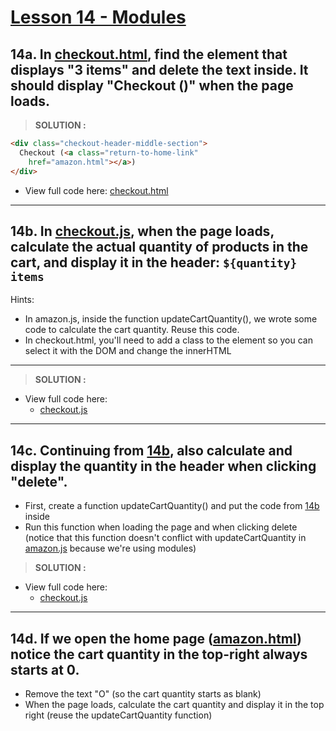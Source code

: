 # [Lesson 14 - Modules](https://youtu.be/EerdGm-ehJQ?t=50149)

## 14a. In [checkout.html](./project-folder/checkout.html), find the element that displays "3 items" and delete the text inside. It should display "Checkout ()" when the page loads.   

> **SOLUTION :**

```html
<div class="checkout-header-middle-section">
  Checkout (<a class="return-to-home-link"
    href="amazon.html"></a>)
</div>
```

+ View full code here: [checkout.html](./project-folder/checkout.html)

---

## 14b.  In [checkout.js](./project-folder/scripts/checkout.js), when the page loads, calculate the actual quantity of products in the cart, and display it in the header: `${quantity} items`

Hints:
  + In amazon.js, inside the function updateCartQuantity(), we wrote some code to calculate the cart quantity. Reuse this code.
  + In checkout.html, you'll need to add a class to the element so you can select it with the DOM and change the innerHTML

---

> **SOLUTION :**

+ View full code here:
  - [checkout.js](./project-folder/scripts/checkout.js)

---

## 14c. Continuing from [14b](#14b--in-checkoutjs-when-the-page-loads-calculate-the-actual-quantity-of-products-in-the-cart-and-display-it-in-the-header-quantity-items), also calculate and display the quantity in the header when clicking "delete".

  + First, create a function updateCartQuantity() and put the code from [14b](#14b--in-checkoutjs-when-the-page-loads-calculate-the-actual-quantity-of-products-in-the-cart-and-display-it-in-the-header-quantity-items) inside
  + Run this function when loading the page and when clicking delete (notice that this function doesn't conflict with updateCartQuantity in [amazon.js](./project-folder/scripts/amazon.js) because we're using modules)


> **SOLUTION :**

+ View full code here:
  - [checkout.js](./project-folder/scripts/checkout.js)

---

## 14d. If we open the home page ([amazon.html](./project-folder/amazon.html)) notice the cart quantity in the top-right always starts at 0.

  + Remove the text "O" (so the cart quantity starts as blank)
  + When the page loads, calculate the cart quantity and display it in the top right (reuse the updateCartQuantity function)
